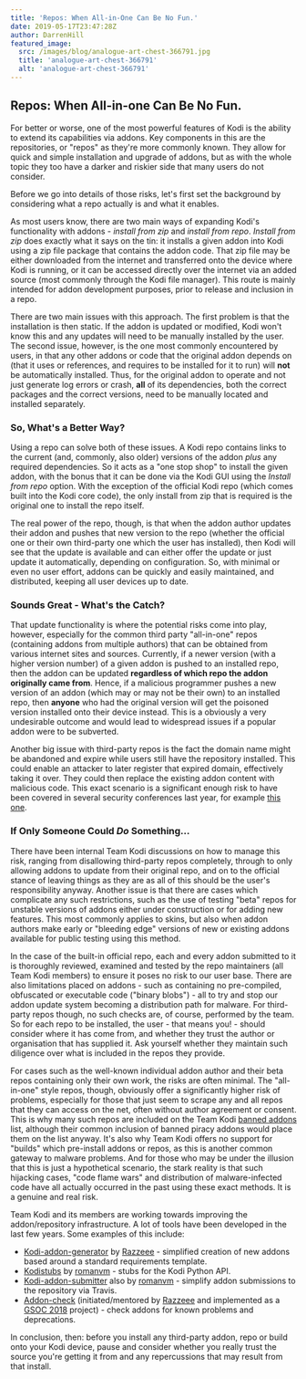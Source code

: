 ```yaml
---
title: 'Repos: When All-in-One Can Be No Fun.'
date: 2019-05-17T23:47:28Z
author: DarrenHill
featured_image:
  src: /images/blog/analogue-art-chest-366791.jpg
  title: 'analogue-art-chest-366791'
  alt: 'analogue-art-chest-366791'
---
```

**Repos: When All-in-one Can Be No Fun.**
-----------------------------------------

 For better or worse, one of the most powerful features of Kodi is the ability to extend its capabilities via addons. Key components in this are the repositories, or "repos" as they're more commonly known. They allow for quick and simple installation and upgrade of addons, but as with the whole topic they too have a darker and riskier side that many users do not consider. 

 Before we go into details of those risks, let's first set the background by considering what a repo actually is and what it enables. 

 As most users know, there are two main ways of expanding Kodi's functionality with addons - *install from zip* and *install from repo*. *Install from zip* does exactly what it says on the tin: it installs a given addon into Kodi using a zip file package that contains the addon code. That zip file may be either downloaded from the internet and transferred onto the device where Kodi is running, or it can be accessed directly over the internet via an added source (most commonly through the Kodi file manager). This route is mainly intended for addon development purposes, prior to release and inclusion in a repo.

 There are two main issues with this approach. The first problem is that the installation is then static. If the addon is updated or modified, Kodi won't know this and any updates will need to be manually installed by the user. The second issue, however, is the one most commonly encountered by users, in that any other addons or code that the original addon depends on (that it uses or references, and requires to be installed for it to run) will **not** be automatically installed. Thus, for the original addon to operate and not just generate log errors or crash, **all** of its dependencies, both the correct packages and the correct versions, need to be manually located and installed separately.

 ### **So, What's a Better Way?**

 Using a repo can solve both of these issues. A Kodi repo contains links to the current (and, commonly, also older) versions of the addon *plus* any required dependencies. So it acts as a "one stop shop" to install the given addon, with the bonus that it can be done via the Kodi GUI using the *Install from repo* option. With the exception of the official Kodi repo (which comes built into the Kodi core code), the only install from zip that is required is the original one to install the repo itself.

 The real power of the repo, though, is that when the addon author updates their addon and pushes that new version to the repo (whether the official one or their own third-party one which the user has installed), then Kodi will see that the update is available and can either offer the update or just update it automatically, depending on configuration. So, with minimal or even no user effort, addons can be quickly and easily maintained, and distributed, keeping all user devices up to date.

 ### **Sounds Great - What's the Catch?**

 That update functionality is where the potential risks come into play, however, especially for the common third party "all-in-one" repos (containing addons from multiple authors) that can be obtained from various internet sites and sources. Currently, if a newer version (with a higher version number) of a given addon is pushed to an installed repo, then the addon can be updated **regardless of which repo the addon originally came from**. Hence, if a malicious programmer pushes a new version of an addon (which may or may not be their own) to an installed repo, then **anyone** who had the original version will get the poisoned version installed onto their device instead. This is a obviously a very undesirable outcome and would lead to widespread issues if a popular addon were to be subverted.

 Another big issue with third-party repos is the fact the domain name might be abandoned and expire while users still have the repository installed. This could enable an attacker to later register that expired domain, effectively taking it over. They could then replace the existing addon content with malicious code. This exact scenario is a significant enough risk to have been covered in several security conferences last year, for example [this one](https://www.youtube.com/watch?v=c3RcJiZAigw).

 ### **If Only Someone Could *Do* Something...**

 There have been internal Team Kodi discussions on how to manage this risk, ranging from disallowing third-party repos completely, through to only allowing addons to update from their original repo, and on to the official stance of leaving things as they are as all of this should be the user's responsibility anyway. Another issue is that there are cases which complicate any such restrictions, such as the use of testing "beta" repos for unstable versions of addons either under construction or for adding new features. This most commonly applies to skins, but also when addon authors make early or "bleeding edge" versions of new or existing addons available for public testing using this method.

 In the case of the built-in official repo, each and every addon submitted to it is thoroughly reviewed, examined and tested by the repo maintainers (all Team Kodi members) to ensure it poses no risk to our user base. There are also limitations placed on addons - such as containing no pre-compiled, obfuscated or executable code ("binary blobs") - all to try and stop our addon update system becoming a distribution path for malware. For third-party repos though, no such checks are, of course, performed by the team. So for each repo to be installed, the user - that means you! - should consider where it has come from, and whether they trust the author or organisation that has supplied it. Ask yourself whether they maintain such diligence over what is included in the repos they provide.

 For cases such as the well-known individual addon author and their beta repos containing only their own work, the risks are often minimal. The "all-in-one" style repos, though, obviously offer a significantly higher risk of problems, especially for those that just seem to scrape any and all repos that they can access on the net, often without author agreement or consent. This is why many such repos are included on the Team Kodi [banned addons](https://kodi.wiki/view/Official:Forum_rules/Banned_add-ons) list, although their common inclusion of banned piracy addons would place them on the list anyway. It's also why Team Kodi offers no support for "builds" which pre-install addons or repos, as this is another common gateway to malware problems. And for those who may be under the illusion that this is just a hypothetical scenario, the stark reality is that such hijacking cases, "code flame wars" and distribution of malware-infected code have all actually occurred in the past using these exact methods. It is a genuine and real risk.

 Team Kodi and its members are working towards improving the addon/repository infrastructure. A lot of tools have been developed in the last few years. Some examples of this include:

 
 * [Kodi-addon-generator](https://github.com/xbmc/generator-kodi-addon) by [Razzeee](https://github.com/Razzeee) - simplified creation of new addons based around a standard requirements template.
 * [Kodistubs](https://github.com/romanvm/Kodistubs) by [romanvm](https://github.com/romanvm) - stubs for the Kodi Python API.
 * [Kodi-addon-submitter](https://github.com/xbmc/kodi-addon-submitter) also by [romanvm](https://github.com/romanvm) - simplify addon submissions to the repository via Travis.
 * [Addon-check](https://github.com/xbmc/addon-check) (initiated/mentored by [Razzeee](https://github.com/Razzeee) and implemented as a [GSOC 2018](https://summerofcode.withgoogle.com/archive/2018/projects/5036628556906496/) project) - check addons for known problems and deprecations.
 
 In conclusion, then: before you install any third-party addon, repo or build onto your Kodi device, pause and consider whether you really trust the source you're getting it from and any repercussions that may result from that install.

 